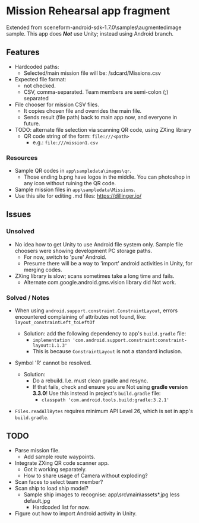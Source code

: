 # Mission Rehearsal app fragment

Extended from sceneform-android-sdk-1.7.0\samples\augmentedimage sample.
This app does _**Not**_ use Unity; instead using Android branch.


## Features
* Hardcoded paths:
  * Selected/main mission file will be: /sdcard/Missions.csv
* Expected file format:
  * not checked.
  * CSV, comma-separated. Team members are semi-colon (;) separated
* File chooser for mission CSV files.
  * It copies chosen file and overrides the main file.
  * Sends result (file path) back to main app now, and everyone in future.
* TODO: alternate file selection via scanning QR code, using ZXing library
  * QR code string of the form: `file:///<path>`
    * e.g.: `file:///mission1.csv`

### Resources
* Sample QR codes in `app\sampledata\images\qr`.
  * Those ending b.png have logos in the middle. You can photoshop in any icon without ruining the QR code.
* Sample mission files in `app\sampledata\Missions`.
* Use this site for editing .md files: https://dillinger.io/

## Issues

### Unsolved
* No idea how to get Unity to use Android file system only. Sample file choosers were showing development PC storage paths.
  * For now, switch to 'pure' Android.
  * Presume there will be a way to 'import' android activities in Unity, for merging codes.
* ZXing library is slow; scans sometimes take a long time and fails.
  * Alternate com.google.android.gms.vision library did Not work.

### Solved / Notes
* When using `android.support.constraint.ConstraintLayout`, errors encountered complaining of attributes not found, like: `layout_constraintLeft_toLeftOf`
  * Solution: add the following dependency to app's `build.gradle` file:
    * `implementation 'com.android.support.constraint:constraint-layout:1.1.3'`
    * This is because `ConstraintLayout` is not a standard inclusion.

* Symbol 'R' cannot be resolved.
  * Solution:
    * Do a rebuild. I.e. must clean gradle and resync.
    * If that fails, check and ensure you are Not using **gradle version 3.3.0**! Use this instead in project's `build.gradle` file:
      * `classpath 'com.android.tools.build:gradle:3.2.1'`
* `Files.readAllBytes` requires minimum API Level 26, which is set in  app's `build.gradle`.

## TODO
* Parse mission file.
  * Add sample route waypoints.
* Integrate ZXing QR code scanner app.
  * Got it working separately.
  * How to share usage of Camera without exploding?
* Scan faces to select team member?
* Scan ship to load ship model?
  * Sample ship images to recognise: app\src\main\assets\*.jpg less default.jpg
    * Hardcoded list for now.
* Figure out how to import Android activity in Unity.